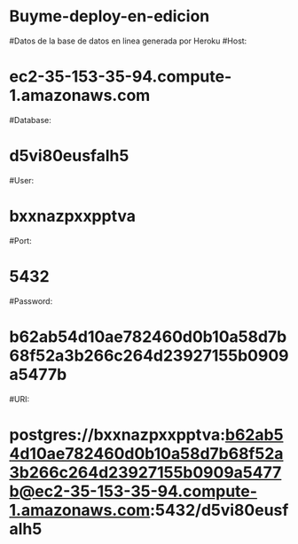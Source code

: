 # Buyme-deploy-en-edicion

#Datos de la base de datos en linea generada por Heroku
#Host:
# ec2-35-153-35-94.compute-1.amazonaws.com
#Database:
# d5vi80eusfalh5
#User:
# bxxnazpxxpptva
#Port:
# 5432
#Password:
# b62ab54d10ae782460d0b10a58d7b68f52a3b266c264d23927155b0909a5477b
#URI:
# postgres://bxxnazpxxpptva:b62ab54d10ae782460d0b10a58d7b68f52a3b266c264d23927155b0909a5477b@ec2-35-153-35-94.compute-1.amazonaws.com:5432/d5vi80eusfalh5

